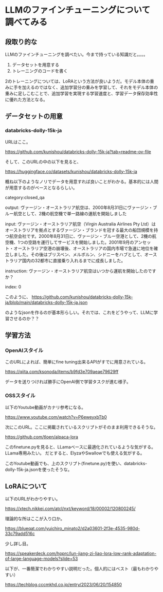 # LLMのファインチューニングについて調べてみる

## 段取り的な

LLMのファインチューニングを調べたい。今まで持っている知識だと。。。。

1. データセットを用意する
2. トレーニングのコードを書く

2のトレーニングについては、LoRAという方法が良いようだ。モデル本体の重みに手を加えるのではなく、追加学習分の重みを学習して、それをモデル本体の重みに足しこむことで、追加学習を実現する学習速度と、学習データ保存効率性に優れた方法となる。

## データセットの用意

### databricks-dolly-15k-ja

URLはここ。

https://github.com/kunishou/databricks-dolly-15k-ja?tab=readme-ov-file

そして、このURLの中の以下を見ると、

https://huggingface.co/datasets/kunishou/databricks-dolly-15k-ja

概ね以下のようなノリでデータを用意すれば良いことがわかる。基本的には人間が用意するのがベースとなるらしい。

category:closed_qa

output:
ヴァージン・オーストラリア航空は、2000年8月31日にヴァージン・ブルー航空として、2機の航空機で単一路線の運航を開始しました

input:
ヴァージン・オーストラリア航空（Virgin Australia Airlines Pty Ltd）はオーストラリアを拠点とするヴァージン・ブランドを冠する最大の船団規模を持つ航空会社です。2000年8月31日に、ヴァージン・ブルー空港として、2機の航空機、1つの空路を運行してサービスを開始しました。2001年9月のアンセット・オーストラリア空港の崩壊後、オーストラリアの国内市場で急速に地位を確立しました。その後はブリスベン、メルボルン、シドニーをハブとして、オーストラリア国内の32都市に直接乗り入れるまでに成長しました。	

instruction:
ヴァージン・オーストラリア航空はいつから運航を開始したのですか？	

index:
0


このように、
https://github.com/kunishou/databricks-dolly-15k-ja/blob/main/databricks-dolly-15k-ja.json

のようなjsonを作るのが基本形らしい。それでは、これをどうやって、LLMに学習させるのか？？

## 学習方法

### OpenAIスタイル

このURLによれば、簡単にfine tuning出来るAPIがすでに用意されている。

https://qiita.com/ksonoda/items/b9fd3e709aeae79629ff 

データを送りつければ勝手にOpenAI側で学習タスクが進む様子。

### OSSスタイル

以下のYoutube動画がカナリ参考になる。

https://www.youtube.com/watch?v=P6eweyxbTb0

次にこのURL。ここに掲載されているスクリプトがそのまま利用できるそうな。

https://github.com/tloen/alpaca-lora

このfinetune.pyを見ると、LLamaベースに最適化されているような気がする。LLama専用みたい。
だとすると、ElyzaやSwallowでも使える気がする。

このYoutube動画でも、上のスクリプト(finetune.py)を使い、databricks-dolly-15k-ja.jsonを使ったそうな。

## LoRAについて

以下のURLがわかりやすい。

https://xtech.nikkei.com/atcl/nxt/keyword/18/00002/120800245/

理論的な所はここが入り口か。

https://blueqat.com/yuichiro_minato2/d2a03601-2f3e-4535-980d-33c79add516c

少し詳し目。

https://speakerdeck.com/hpprc/lun-jiang-zi-liao-lora-low-rank-adaptation-of-large-language-models?slide=53

以下が、一番簡潔でわかりやすい説明だった。個人的にはベスト（最もわかりやすい）

https://techblog.cccmkhd.co.jp/entry/2023/06/20/154850


